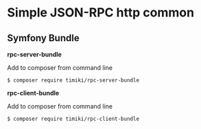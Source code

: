 Simple JSON-RPC http common
===========================


Symfony Bundle
---------------

**rpc-server-bundle**

Add to composer from command line

    $ composer require timiki/rpc-server-bundle

**rpc-client-bundle**

Add to composer from command line

    $ composer require timiki/rpc-client-bundle

    